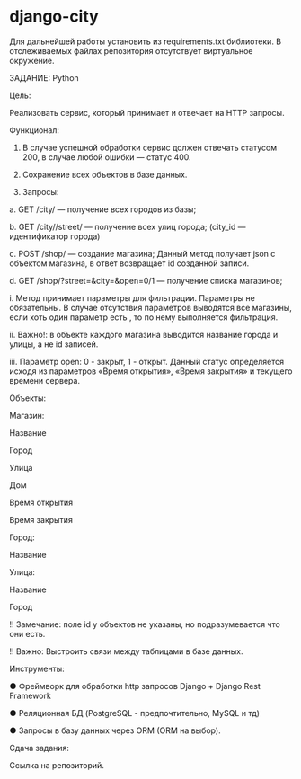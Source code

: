 # django-city
Для дальнейшей работы установить из requirements.txt библиотеки.
В отслеживаемых файлах репозитория отсутствует виртуальное окружение.

ЗАДАНИЕ:
Python

Цель:

Реализовать сервис, который принимает и отвечает на HTTP запросы.

Функционал:

1. В случае успешной обработки сервис должен отвечать статусом 200, в случае любой ошибки — статус 400.

2. Сохранение всех объектов в базе данных.

3. Запросы:

a. GET /city/ — получение всех городов из базы;

b. GET /city//street/ — получение всех улиц города; (city_id — идентификатор города)

c. POST /shop/ — создание магазина; Данный метод получает json c объектом магазина, в ответ возвращает id созданной записи.

d. GET /shop/?street=&city=&open=0/1 — получение списка магазинов;

i. Метод принимает параметры для фильтрации. Параметры не обязательны. В случае отсутствия параметров выводятся все магазины, если хоть один параметр есть , то по нему выполняется фильтрация.

ii. Важно!: в объекте каждого магазина выводится название города и улицы, а не id записей.

iii. Параметр open: 0 - закрыт, 1 - открыт. Данный статус определяется исходя из параметров «Время открытия», «Время закрытия» и текущего времени сервера.

Объекты:

Магазин:

Название

Город

Улица

Дом

Время открытия

Время закрытия

Город:

Название

Улица:

Название

Город

!! Замечание: поле id у объектов не указаны, но подразумевается что они есть.

!! Важно: Выстроить связи между таблицами в базе данных.

Инструменты:

● Фреймворк для обработки http запросов Django + Django Rest Framework

● Реляционная БД (PostgreSQL - предпочтительно, MySQL и тд)

● Запросы в базу данных через ORM (ORM на выбор).

Сдача задания:

Ссылка на репозиторий.
